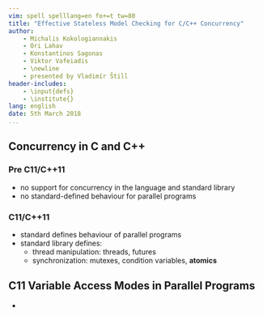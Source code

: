 ```yaml
---
vim: spell spelllang=en fo+=t tw=80
title: "Effective Stateless Model Checking for C/C++ Concurrency"
author:
    - Michalis Kokologiannakis
    - Ori Lahav
    - Konstantinos Sagonas
    - Viktor Vafeiadis
    - \newline
    - presented by Vladimír Štill
header-includes:
    - \input{defs}
    - \institute{}
lang: english
date: 5th March 2018
...
```


## Concurrency in C and C++

### Pre C11/C++11

- no support for concurrency in the language and standard library
- no standard-defined behaviour for parallel programs

### C11/C++11

- standard defines behaviour of parallel programs
- standard library defines:
  - thread manipulation: threads, futures
  - synchronization: mutexes, condition variables, **atomics**

## C11 Variable Access Modes in Parallel Programs

- 
